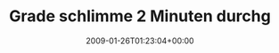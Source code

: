 ---
retweeted: false
source: <a href="http://twitter.com" rel="nofollow">Twitter Web Client</a>
entities:
  hashtags:
  - text: android
    indices:
    - '39'
    - '47'
  - text: firmware
    indices:
    - '48'
    - '57'
  - text: flash
    indices:
    - '58'
    - '64'
  symbols: []
  user_mentions: []
  urls: []
display_text_range:
- '0'
- '64'
favorite_count: '0'
id_str: '1147917842'
truncated: false
retweet_count: '0'
id: '1147917842'
created_at: Mon Jan 26 01:23:04 +0000 2009
favorited: false
full_text: 'Grade schlimme 2 Minuten durchgemacht. #android #firmware #flash'
lang: de
tags:
- android
- firmware
- flash
- pesos:twitter
date: '2009-01-26T01:23:04+00:00'
src: https://twitter.com/bascht/status/1147917842
original_url: https://twitter.com/bascht/status/1147917842
type: twitter_tweet
text: 'Grade schlimme 2 Minuten durchgemacht. #android #firmware #flash'
title: Grade schlimme 2 Minuten durchg

---